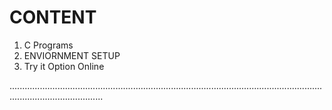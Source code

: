 # CONTENT

1. C Programs
2. ENVIORNMENT SETUP
3. Try it Option Online


.................................................................................................................................................................
